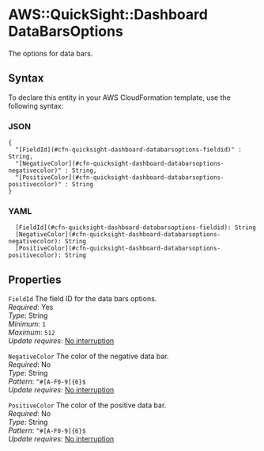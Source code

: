 # AWS::QuickSight::Dashboard DataBarsOptions<a name="aws-properties-quicksight-dashboard-databarsoptions"></a>

The options for data bars\.

## Syntax<a name="aws-properties-quicksight-dashboard-databarsoptions-syntax"></a>

To declare this entity in your AWS CloudFormation template, use the following syntax:

### JSON<a name="aws-properties-quicksight-dashboard-databarsoptions-syntax.json"></a>

```
{
  "[FieldId](#cfn-quicksight-dashboard-databarsoptions-fieldid)" : String,
  "[NegativeColor](#cfn-quicksight-dashboard-databarsoptions-negativecolor)" : String,
  "[PositiveColor](#cfn-quicksight-dashboard-databarsoptions-positivecolor)" : String
}
```

### YAML<a name="aws-properties-quicksight-dashboard-databarsoptions-syntax.yaml"></a>

```
  [FieldId](#cfn-quicksight-dashboard-databarsoptions-fieldid): String
  [NegativeColor](#cfn-quicksight-dashboard-databarsoptions-negativecolor): String
  [PositiveColor](#cfn-quicksight-dashboard-databarsoptions-positivecolor): String
```

## Properties<a name="aws-properties-quicksight-dashboard-databarsoptions-properties"></a>

`FieldId` <a name="cfn-quicksight-dashboard-databarsoptions-fieldid"></a>
The field ID for the data bars options\.  
_Required_: Yes  
_Type_: String  
_Minimum_: `1`  
_Maximum_: `512`  
_Update requires_: [No interruption](https://docs.aws.amazon.com/AWSCloudFormation/latest/UserGuide/using-cfn-updating-stacks-update-behaviors.html#update-no-interrupt)

`NegativeColor` <a name="cfn-quicksight-dashboard-databarsoptions-negativecolor"></a>
The color of the negative data bar\.  
_Required_: No  
_Type_: String  
_Pattern_: `^#[A-F0-9]{6}$`  
_Update requires_: [No interruption](https://docs.aws.amazon.com/AWSCloudFormation/latest/UserGuide/using-cfn-updating-stacks-update-behaviors.html#update-no-interrupt)

`PositiveColor` <a name="cfn-quicksight-dashboard-databarsoptions-positivecolor"></a>
The color of the positive data bar\.  
_Required_: No  
_Type_: String  
_Pattern_: `^#[A-F0-9]{6}$`  
_Update requires_: [No interruption](https://docs.aws.amazon.com/AWSCloudFormation/latest/UserGuide/using-cfn-updating-stacks-update-behaviors.html#update-no-interrupt)

